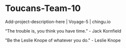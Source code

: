 # Toucans-Team-10
Add-project-description-here | Voyage-5 | chingu.io

“The trouble is, you think you have time.” - Jack Kornfield

"Be the Leslie Knope of whatever you do." - Leslie Knope

